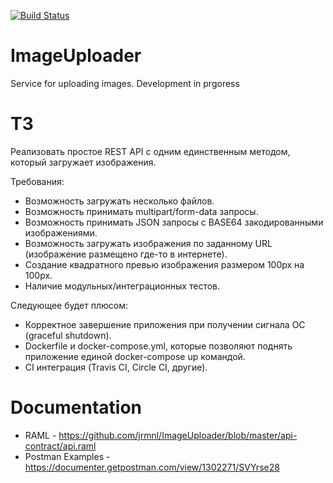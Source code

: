 [![Build Status](https://travis-ci.org/jrmnl/ImageUploader.svg?branch=master)](https://travis-ci.org/jrmnl/ImageUploader)

# ImageUploader
Service for uploading images. Development in prgoress

# ТЗ

Реализовать простое REST API с одним единственным методом, который загружает изображения.

Требования:
- Возможность загружать несколько файлов.
- Возможность принимать multipart/form-data запросы.
- Возможность принимать JSON запросы с BASE64 закодированными изображениями.
- Возможность загружать изображения по заданному URL (изображение размещено где-то в интернете).
- Создание квадратного превью изображения размером 100px на 100px.
- Наличие модульных/интеграционных тестов.

Следующее будет плюсом:
- Корректное завершение приложения при получении сигнала ОС (graceful shutdown).
- Dockerfile и docker-compose.yml, которые позволяют поднять приложение единой docker-compose up командой.
- CI интеграция (Travis CI, Circle CI, другие).

# Documentation
- RAML - https://github.com/jrmnl/ImageUploader/blob/master/api-contract/api.raml
- Postman Examples - https://documenter.getpostman.com/view/1302271/SVYrse28
